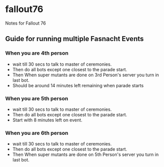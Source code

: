 # fallout76
Notes for Fallout 76

## Guide for running multiple Fasnacht Events

### When you are 4th person 
* wait till 30 secs to talk to master of ceremonies.
* Then do all bots except one closest to the parade start. 
* Then When super mutants are done on 3rd Person's server you turn in last bot. 
* Should be around 14 minutes left remaining when parade starts

### When you are 5th person 
* wait till 30 secs to talk to master of ceremonies.
* Then do all bots except one closest to the parade start. 
* Start with 8 minutes left on event.

### When you are 6th person 
* wait till 30 secs to talk to master of ceremonies.
* Then do all bots except one closest to the parade start. 
* Then When super mutants are done on 5th Person's server you turn in last bot.
